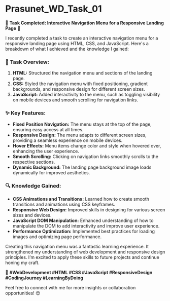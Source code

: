# Prasunet_WD_Task_01


🚀 **Task Completed: Interactive Navigation Menu for a Responsive Landing Page** 🚀

I recently completed a task to create an interactive navigation menu for a responsive landing page using HTML, CSS, and JavaScript. Here's a breakdown of what I achieved and the knowledge I gained:

### 🌟 **Task Overview:**
1. **HTML:** Structured the navigation menu and sections of the landing page.
2. **CSS:** Styled the navigation menu with fixed positioning, gradient backgrounds, and responsive design for different screen sizes.
3. **JavaScript:** Added interactivity to the menu, such as toggling visibility on mobile devices and smooth scrolling for navigation links.

### ✨ **Key Features:**
- **Fixed Position Navigation:** The menu stays at the top of the page, ensuring easy access at all times.
- **Responsive Design:** The menu adapts to different screen sizes, providing a seamless experience on mobile devices.
- **Hover Effects:** Menu items change color and style when hovered over, enhancing the user experience.
- **Smooth Scrolling:** Clicking on navigation links smoothly scrolls to the respective sections.
- **Dynamic Background:** The landing page background image loads dynamically for improved aesthetics.

### 🔍 **Knowledge Gained:**
- **CSS Animations and Transitions:** Learned how to create smooth transitions and animations using CSS keyframes.
- **Responsive Web Design:** Improved skills in designing for various screen sizes and devices.
- **JavaScript DOM Manipulation:** Enhanced understanding of how to manipulate the DOM to add interactivity and improve user experience.
- **Performance Optimization:** Implemented best practices for loading images and optimizing page performance.


Creating this navigation menu was a fantastic learning experience. It strengthened my understanding of web development and responsive design principles. I’m excited to apply these skills to future projects and continue honing my craft.

🔗 **#WebDevelopment #HTML #CSS #JavaScript #ResponsiveDesign #CodingJourney #LearningByDoing**



Feel free to connect with me for more insights or collaboration opportunities! 😊
